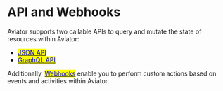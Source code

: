# API and Webhooks

Aviator supports two callable APIs to query and mutate the state of resources within Aviator:

* [<mark style="color:blue;">JSON API</mark>](reference/json-api.md)
* [<mark style="color:blue;">GraphQL API</mark>](reference/graphql.md)

Additionally, [<mark style="color:blue;">Webhooks</mark>](reference/webhooks.md) enable you to perform custom actions based on events and activities within Aviator.

